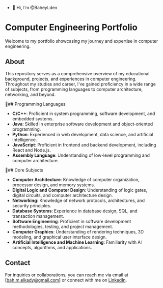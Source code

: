 - 👋 Hi, I’m @BaheyLden
  
# Computer Engineering Portfolio

Welcome to my portfolio showcasing my journey and expertise in computer engineering.

## About

This repository serves as a comprehensive overview of my educational background, projects, and experiences in computer engineering. Throughout my studies and career, I've gained proficiency in a wide range of subjects, from programming languages to computer architecture, networking, and beyond.

🌱## Programming Languages

- **C/C++**: Proficient in system programming, software development, and embedded systems.
- **Java**: Skilled in enterprise software development and object-oriented programming.
- **Python**: Experienced in web development, data science, and artificial intelligence.
- **JavaScript**: Proficient in frontend and backend development, including React and Node.js.
- **Assembly Language**: Understanding of low-level programming and computer architecture.

🌱## Core Subjects

- **Computer Architecture**: Knowledge of computer organization, processor design, and memory systems.
- **Digital Logic and Computer Design**: Understanding of logic gates, digital circuits, and computer architecture design.
- **Networking**: Knowledge of network protocols, architectures, and security principles.
- **Database Systems**: Experience in database design, SQL, and transaction management.
- **Software Engineering**: Proficient in software development methodologies, testing, and project management.
- **Computer Graphics**: Understanding of rendering techniques, 3D modeling, and graphical user interface design.
- **Artificial Intelligence and Machine Learning**: Familiarity with AI concepts, algorithms, and applications.


## Contact

For inquiries or collaborations, you can reach me via email at [bah.m.elkady@gmail.com] or connect with me on [LinkedIn](https://www.linkedin.com).


<!---
BaheyLden/BaheyLden is a ✨ special ✨ repository because its `README.md` (this file) appears on your GitHub profile.
You can click the Preview link to take a look at your changes.
--->
